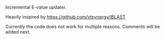 Incremental E-value updater.

Heavily inspired by https://github.com/vtsynergy/iBLAST

Currently the code does not work for multiple reasons.
Comments will be added next.

